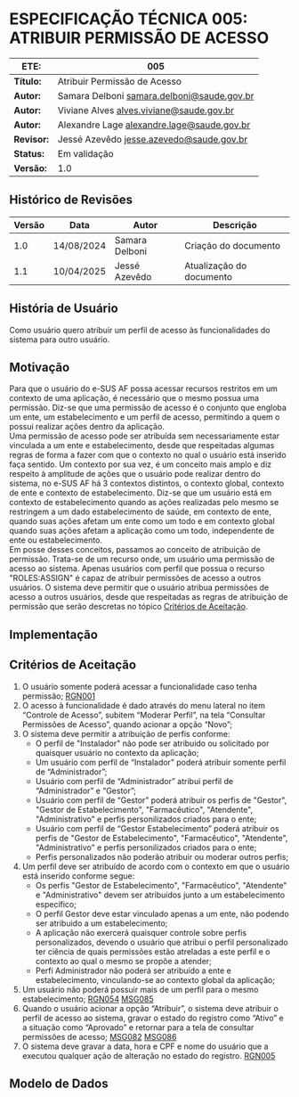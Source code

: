 # ESPECIFICAÇÃO TÉCNICA 005: ATRIBUIR PERMISSÃO DE ACESSO

| **ETE:**     | 005                                          |
|--------------|----------------------------------------------|
| **Título:**  | Atribuir Permissão de Acesso                 |
| **Autor:**   | Samara Delboni <samara.delboni@saude.gov.br> |
| **Autor:**   | Viviane Alves <alves.viviane@saude.gov.br>   |
| **Autor:**   | Alexandre Lage <alexandre.lage@saude.gov.br> |
| **Revisor:** | Jessé Azevêdo <jesse.azevedo@saude.gov.br>   |
| **Status:**  | Em validação                                 |
| **Versão:**  | 1.0                                          |

## Histórico de Revisões

| **Versão** | **Data**   | **Autor**      | **Descrição**            |
|------------|------------|----------------|--------------------------|
| 1.0        | 14/08/2024 | Samara Delboni | Criação do documento     |
| 1.1        | 10/04/2025 | Jessé Azevêdo  | Atualização do documento |

## História de Usuário

Como usuário quero atribuir um perfil de acesso às funcionalidades do sistema para outro usuário.

## Motivação

Para que o usuário do e-SUS AF possa acessar recursos restritos em um contexto de uma aplicação, é necessário que o mesmo possua uma permissão. Diz-se que uma permissão de acesso é o conjunto que engloba um ente, um estabelecimento e um perfil de acesso, permitindo a quem o possui realizar ações dentro da aplicação.  
Uma permissão de acesso pode ser atribuída sem necessariamente estar vinculada a um ente e estabelecimento, desde que respeitadas algumas regras de forma a fazer com que o contexto no qual o usuário está inserido faça sentido. Um contexto por sua vez, é um conceito mais amplo e diz respeito à amplitude de ações que o usuário pode realizar dentro do sistema, no e-SUS AF há 3 contextos distintos, o contexto global, contexto de ente e contexto de estabelecimento. Diz-se que um usuário está em contexto de estabelecimento quando as ações realizadas pelo mesmo se restringem a um dado estabelecimento de saúde, em contexto de ente, quando suas ações afetam um ente como um todo e em contexto global quando suas ações afetam a aplicação como um todo, independente de ente ou estabelecimento.  
Em posse desses conceitos, passamos ao conceito de atribuição de permissão. Trata-se de um recurso onde, um usuário uma permissão de acesso ao sistema. Apenas usuários com perfil que possua o recurso "ROLES:ASSIGN" é capaz de atribuir permissões de acesso a outros usuários. O sistema deve permitir que o usuário atribua permissões de acesso a outros usuários, desde que respeitadas as regras de atribuição de permissão que serão descretas no tópico [Critérios de Aceitação](#critérios-de-aceitação).

## Implementação



## Critérios de Aceitação

1. O usuário somente poderá acessar a funcionalidade caso tenha permissão; [RGN001](DocumentoDeRegrasv2.md#rgn001)
2. O acesso à funcionalidade é dado através do menu lateral no item “Controle de Acesso”, subitem “Moderar Perfil”, na tela “Consultar Permissões de Acesso”, quando acionar a opção “Novo”;  
3. O sistema deve permitir a atribuição de perfis conforme:  
   * O perfil de "Instalador" não pode ser atribuido ou solicitado por quaisquer usuário no contexto da aplicação;
   * Um usuário com perfil de “Instalador” poderá atribuir somente perfil de “Administrador”;  
   * Usuário com perfil de “Administrador” atribui perfil de “Administrador” e “Gestor”;  
   * Usuário com perfil de “Gestor” poderá atribuir os perfis de "Gestor", "Gestor de Estabelecimento", "Farmacêutico", "Atendente", "Administrativo" e perfis personilizados criados para o ente;  
   * Usuário com perfil de “Gestor Estabelecimento” poderá atribuir os perfis de "Gestor de Estabelecimento", "Farmacêutico", "Atendente", "Administrativo" e perfis personilizados criados para o ente;
   * Perfis personalizados não poderão atribuir ou moderar outros perfis;
4. Um perfil deve ser atribuído de acordo com o contexto em que o usuário está inserido conforme segue:
   * Os perfis "Gestor de Estabelecimento", "Farmacêutico", "Atendente" e "Administrativo" devem ser atribuídos junto a um estabelecimento específico;
   * O perfil Gestor deve estar vinculado apenas a um ente, não podendo ser atribuido a um estabelecimento;
   * A aplicação não exercerá quaisquer controle sobre perfis personalizados, devendo o usuário que atribui o perfil personalizado ter ciência de quais permissões estão atreladas a este perfil e o contexto ao qual o mesmo se propõe a atender;
   * Perfi Administrador não poderá ser atribuído a ente e estabelecimento, vinculando-se ao contexto global da aplicação;
5. Um usuário não poderá possuir mais de um perfil para o mesmo estabelecimento; [RGN054](DocumentoDeRegrasv2.md#rgn054) [MSG085](DocumentoDeMensagensv2.md#msg085)
6. Quando o usuário acionar a opção “Atribuir”, o sistema deve atribuir o perfil de acesso ao sistema, gravar o estado do registro como “Ativo” e a situação como “Aprovado” e retornar para a tela de consultar permissões de acesso; [MSG082](DocumentoDeMensagensv2.md#msg082) [MSG086](DocumentoDeMensagensv2.md#msg086)
7. O sistema deve gravar a data, hora e CPF e nome do usuário que a executou qualquer ação de alteração no estado do registro. [RGN005](DocumentoDeRegrasv2.md#rgn005)

## Modelo de Dados
